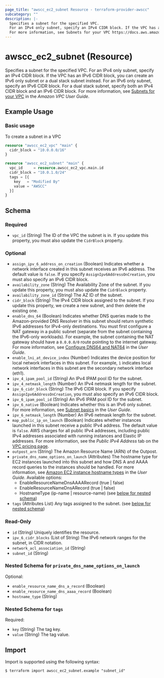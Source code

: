 ```yaml
---
page_title: "awscc_ec2_subnet Resource - terraform-provider-awscc"
subcategory: ""
description: |-
  Specifies a subnet for the specified VPC.
  For an IPv4 only subnet, specify an IPv4 CIDR block. If the VPC has an IPv6 CIDR block, you can create an IPv6 only subnet or a dual stack subnet instead. For an IPv6 only subnet, specify an IPv6 CIDR block. For a dual stack subnet, specify both an IPv4 CIDR block and an IPv6 CIDR block.
  For more information, see Subnets for your VPC https://docs.aws.amazon.com/vpc/latest/userguide/configure-subnets.html in the Amazon VPC User Guide.
---
```


# awscc_ec2_subnet (Resource)

Specifies a subnet for the specified VPC.
 For an IPv4 only subnet, specify an IPv4 CIDR block. If the VPC has an IPv6 CIDR block, you can create an IPv6 only subnet or a dual stack subnet instead. For an IPv6 only subnet, specify an IPv6 CIDR block. For a dual stack subnet, specify both an IPv4 CIDR block and an IPv6 CIDR block.
 For more information, see [Subnets for your VPC](https://docs.aws.amazon.com/vpc/latest/userguide/configure-subnets.html) in the *Amazon VPC User Guide*.

## Example Usage

### Basic usage
To create a subnet in a VPC
```terraform
resource "awscc_ec2_vpc" "main" {
  cidr_block = "10.0.0.0/16"
}

resource "awscc_ec2_subnet" "main" {
  vpc_id     = resource.awscc_ec2_vpc.main.id
  cidr_block = "10.0.1.0/24"
  tags = [{
    key   = "Modified By"
    value = "AWSCC"
  }]
}
```


<!-- schema generated by tfplugindocs -->
## Schema

### Required

- `vpc_id` (String) The ID of the VPC the subnet is in.
 If you update this property, you must also update the ``CidrBlock`` property.

### Optional

- `assign_ipv_6_address_on_creation` (Boolean) Indicates whether a network interface created in this subnet receives an IPv6 address. The default value is ``false``.
 If you specify ``AssignIpv6AddressOnCreation``, you must also specify an IPv6 CIDR block.
- `availability_zone` (String) The Availability Zone of the subnet.
 If you update this property, you must also update the ``CidrBlock`` property.
- `availability_zone_id` (String) The AZ ID of the subnet.
- `cidr_block` (String) The IPv4 CIDR block assigned to the subnet.
 If you update this property, we create a new subnet, and then delete the existing one.
- `enable_dns_64` (Boolean) Indicates whether DNS queries made to the Amazon-provided DNS Resolver in this subnet should return synthetic IPv6 addresses for IPv4-only destinations.
  You must first configure a NAT gateway in a public subnet (separate from the subnet containing the IPv6-only workloads). For example, the subnet containing the NAT gateway should have a ``0.0.0.0/0`` route pointing to the internet gateway. For more information, see [Configure DNS64 and NAT64](https://docs.aws.amazon.com/vpc/latest/userguide/nat-gateway-nat64-dns64.html#nat-gateway-nat64-dns64-walkthrough) in the *User Guide*.
- `enable_lni_at_device_index` (Number) Indicates the device position for local network interfaces in this subnet. For example, ``1`` indicates local network interfaces in this subnet are the secondary network interface (eth1).
- `ipv_4_ipam_pool_id` (String) An IPv4 IPAM pool ID for the subnet.
- `ipv_4_netmask_length` (Number) An IPv4 netmask length for the subnet.
- `ipv_6_cidr_block` (String) The IPv6 CIDR block.
 If you specify ``AssignIpv6AddressOnCreation``, you must also specify an IPv6 CIDR block.
- `ipv_6_ipam_pool_id` (String) An IPv6 IPAM pool ID for the subnet.
- `ipv_6_native` (Boolean) Indicates whether this is an IPv6 only subnet. For more information, see [Subnet basics](https://docs.aws.amazon.com/vpc/latest/userguide/VPC_Subnets.html#subnet-basics) in the *User Guide*.
- `ipv_6_netmask_length` (Number) An IPv6 netmask length for the subnet.
- `map_public_ip_on_launch` (Boolean) Indicates whether instances launched in this subnet receive a public IPv4 address. The default value is ``false``.
  AWS charges for all public IPv4 addresses, including public IPv4 addresses associated with running instances and Elastic IP addresses. For more information, see the *Public IPv4 Address* tab on the [VPC pricing page](https://docs.aws.amazon.com/vpc/pricing/).
- `outpost_arn` (String) The Amazon Resource Name (ARN) of the Outpost.
- `private_dns_name_options_on_launch` (Attributes) The hostname type for EC2 instances launched into this subnet and how DNS A and AAAA record queries to the instances should be handled. For more information, see [Amazon EC2 instance hostname types](https://docs.aws.amazon.com/AWSEC2/latest/UserGuide/ec2-instance-naming.html) in the *User Guide*.
 Available options:
  +  EnableResourceNameDnsAAAARecord (true | false)
  +  EnableResourceNameDnsARecord (true | false)
  +  HostnameType (ip-name | resource-name) (see [below for nested schema](#nestedatt--private_dns_name_options_on_launch))
- `tags` (Attributes List) Any tags assigned to the subnet. (see [below for nested schema](#nestedatt--tags))

### Read-Only

- `id` (String) Uniquely identifies the resource.
- `ipv_6_cidr_blocks` (List of String) The IPv6 network ranges for the subnet, in CIDR notation.
- `network_acl_association_id` (String)
- `subnet_id` (String)

<a id="nestedatt--private_dns_name_options_on_launch"></a>
### Nested Schema for `private_dns_name_options_on_launch`

Optional:

- `enable_resource_name_dns_a_record` (Boolean)
- `enable_resource_name_dns_aaaa_record` (Boolean)
- `hostname_type` (String)


<a id="nestedatt--tags"></a>
### Nested Schema for `tags`

Required:

- `key` (String) The tag key.
- `value` (String) The tag value.

## Import

Import is supported using the following syntax:

```shell
$ terraform import awscc_ec2_subnet.example "subnet_id"
```
